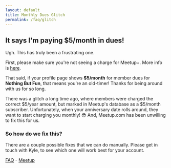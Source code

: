 ```yaml
---
layout: default
title: Monthly Dues Glitch
permalink: /faq/glitch
---
```


## It says I'm paying $5/month in dues!

Ugh. This has truly been a frustrating one.

First, please make sure you're not seeing a charge for Meetup+.  More info is <a href="/faq/plus">here</a>.

That said, if your profile page shows **$5/month** for member dues for **Nothing But Fun**, that means you're an old-timer! Thanks for being around with us for so long.

There was a glitch a long time ago, where members were charged the correct $5/year amount, but marked in Meetup's database as a $5/month subscriber. Unfortunately, when your anniversary date rolls around, they want to start charging you monthly! 😳 And, Meetup.com has been unwilling to fix this for us.

### So how do we fix this?

There are a couple possible fixes that we can do manually. Please get in touch with Kyle, to see which one will work best for your account. 


<a href="/faq">FAQ</a> - <a href="https://meetup.com/pcola-fun">Meetup</a>


